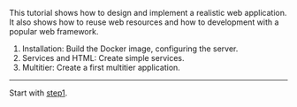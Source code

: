This tutorial shows how to design and implement a realistic web
application. It also shows how to reuse web resources and how to
development with a popular web framework.

  1. Installation: Build the Docker image, configuring the server.
  2. Services and HTML: Create simple services.
  3. Multitier: Create a first multitier application.

**************************************************************************

Start with [step1](https://github.com/manuel-serrano/hop-tutorials/tree/master/hello/step1/).


